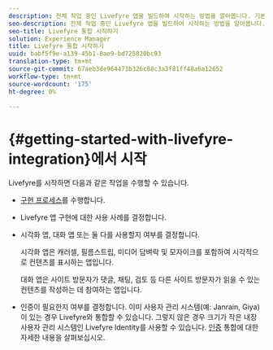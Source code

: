 ```yaml
---
description: 전체 작업 중인 Livefyre 앱을 빌드하여 시작하는 방법을 알아봅니다. 기본 인증, 소셜 공유 및 이벤트 추적을 처리하기 위해 해당 앱을 빌드합니다.
seo-description: 전체 작업 중인 Livefyre 앱을 빌드하여 시작하는 방법을 알아봅니다. 기본 인증, 소셜 공유 및 이벤트 추적을 처리하기 위해 해당 앱을 빌드합니다.
seo-title: Livefyre 통합 시작하기
solution: Experience Manager
title: Livefyre 통합 시작하기
uuid: babf5f9e-a139-45b1-8ae9-bd725820bc93
translation-type: tm+mt
source-git-commit: 67aeb3de964473b326c88c3a3f81ff48a6a12652
workflow-type: tm+mt
source-wordcount: '175'
ht-degree: 0%

---
```



# {#getting-started-with-livefyre-integration}에서 시작

Livefyre를 시작하면 다음과 같은 작업을 수행할 수 있습니다.

* [구현 프로세스](../c-getting-started/c-implementation-process/c-implementation-process.md#c_implementation_process)를 수행합니다.
* Livefyre 앱 구현에 대한 사용 사례를 결정합니다.
* 시각화 앱, 대화 앱 또는 둘 다를 사용할지 여부를 결정합니다.

   시각화 앱은 캐러셀, 필름스트립, 미디어 담벼락 및 모자이크를 포함하여 시각적으로 컨텐츠를 표시하는 앱입니다.

   대화 앱은 사이트 방문자가 댓글, 채팅, 검토 등 다른 사이트 방문자가 읽을 수 있는 컨텐츠를 작성하는 데 참여하는 앱입니다.

* 인증이 필요한지 여부를 결정합니다. 이미 사용자 관리 시스템(예: Janrain, Giya)이 있는 경우 Livefyre와 통합할 수 있습니다. 그렇지 않은 경우 크기가 작은 내장 사용자 관리 시스템인 Livefyre Identity를 사용할 수 있습니다. [인증](../t-about-identity-integration/t-about-identity-integration.md#t_about_identity_integration) 통합에 대한 자세한 내용을 살펴보십시오.

